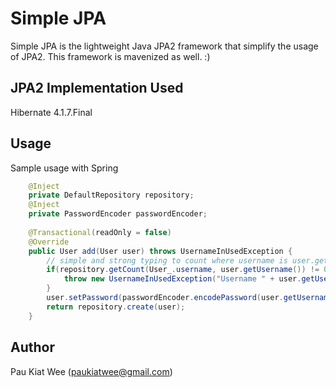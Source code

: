 Simple JPA
==========
Simple JPA is the lightweight Java JPA2 framework that simplify the usage of JPA2.
This framework is mavenized as well. :)


JPA2 Implementation Used
------------------------
Hibernate 4.1.7.Final

Usage
-----
Sample usage with Spring

```java
    @Inject
    private DefaultRepository repository;
    @Inject
    private PasswordEncoder passwordEncoder;
    
    @Transactional(readOnly = false)
    @Override
    public User add(User user) throws UsernameInUsedException {
        // simple and strong typing to count where username is user.getUsername()
        if(repository.getCount(User_.username, user.getUsername()) != 0) {
            throw new UsernameInUsedException("Username " + user.getUsername() + " is in use, please use other username");            
        }
        user.setPassword(passwordEncoder.encodePassword(user.getUsername(), null));
        return repository.create(user);
    }
```

Author
------
Pau Kiat Wee (paukiatwee@gmail.com)

